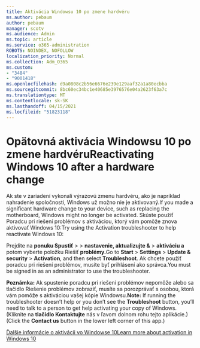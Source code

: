 ```yaml
---
title: Aktivácia Windowsu 10 po zmene hardvéru
ms.author: pebaum
author: pebaum
manager: scotv
ms.audience: Admin
ms.topic: article
ms.service: o365-administration
ROBOTS: NOINDEX, NOFOLLOW
localization_priority: Normal
ms.collection: Adm_O365
ms.custom:
- "3484"
- "9001418"
ms.openlocfilehash: d9a0808c2b56e6676e239e129aaf32a1a80ecbba
ms.sourcegitcommit: 8bc60ec34bc1e40685e3976576e04a2623f63a7c
ms.translationtype: MT
ms.contentlocale: sk-SK
ms.lasthandoff: 04/15/2021
ms.locfileid: "51823118"
---
```

# <a name="reactivating-windows-10-after-a-hardware-change"></a><span data-ttu-id="af33d-102">Opätovná aktivácia Windowsu 10 po zmene hardvéru</span><span class="sxs-lookup"><span data-stu-id="af33d-102">Reactivating Windows 10 after a hardware change</span></span>

<span data-ttu-id="af33d-103">Ak ste v zariadení vykonali výrazovú zmenu hardvéru, ako je napríklad nahradenie spoločnosti, Windows už možno nie je aktivovaný.</span><span class="sxs-lookup"><span data-stu-id="af33d-103">If you made a significant hardware change to your device, such as replacing the motherboard, Windows might no longer be activated.</span></span> <span data-ttu-id="af33d-104">Skúste použiť Poradcu pri riešení problémov s aktiváciou, ktorý vám pomôže znova aktivovať Windows 10:</span><span class="sxs-lookup"><span data-stu-id="af33d-104">Try using the Activation troubleshooter to help reactivate Windows 10:</span></span>

<span data-ttu-id="af33d-105">Prejdite na **ponuku Spustiť**  >    >  **nastavenie, aktualizujte &**  >  **aktiváciu a** potom vyberte položku Riešiť **problémy.**</span><span class="sxs-lookup"><span data-stu-id="af33d-105">Go to **Start** > **Settings** > **Update & security** > **Activation**, and then select **Troubleshoot**.</span></span> <span data-ttu-id="af33d-106">Ak chcete použiť poradcu pri riešení problémov, musíte byť prihlásení ako správca.</span><span class="sxs-lookup"><span data-stu-id="af33d-106">You must be signed in as an administrator to use the troubleshooter.</span></span>

<span data-ttu-id="af33d-107">**Poznámka:** Ak spustenie poradcu pri riešení problémov nepomôže alebo  sa tlačidlo Riešenie problémov zobraziť, musíte sa porozprávať s osobou, ktorá vám pomôže s aktiváciou vašej kópie Windowsu.</span><span class="sxs-lookup"><span data-stu-id="af33d-107">**Note:** If running the troubleshooter doesn’t help or you don’t see the **Troubleshoot** button, you’ll need to talk to a person to get help activating your copy of Windows.</span></span> <span data-ttu-id="af33d-108">(Kliknite na **tlačidlo Kontaktujte** nás v ľavom dolnom rohu tejto aplikácie.)</span><span class="sxs-lookup"><span data-stu-id="af33d-108">(Click the **Contact us** button in the lower left corner of this app.)</span></span>

[<span data-ttu-id="af33d-109">Ďalšie informácie o aktivácii vo Windowse 10</span><span class="sxs-lookup"><span data-stu-id="af33d-109">Learn more about activation in Windows 10</span></span>](https://support.microsoft.com/help/12440/windows-10-activate)
